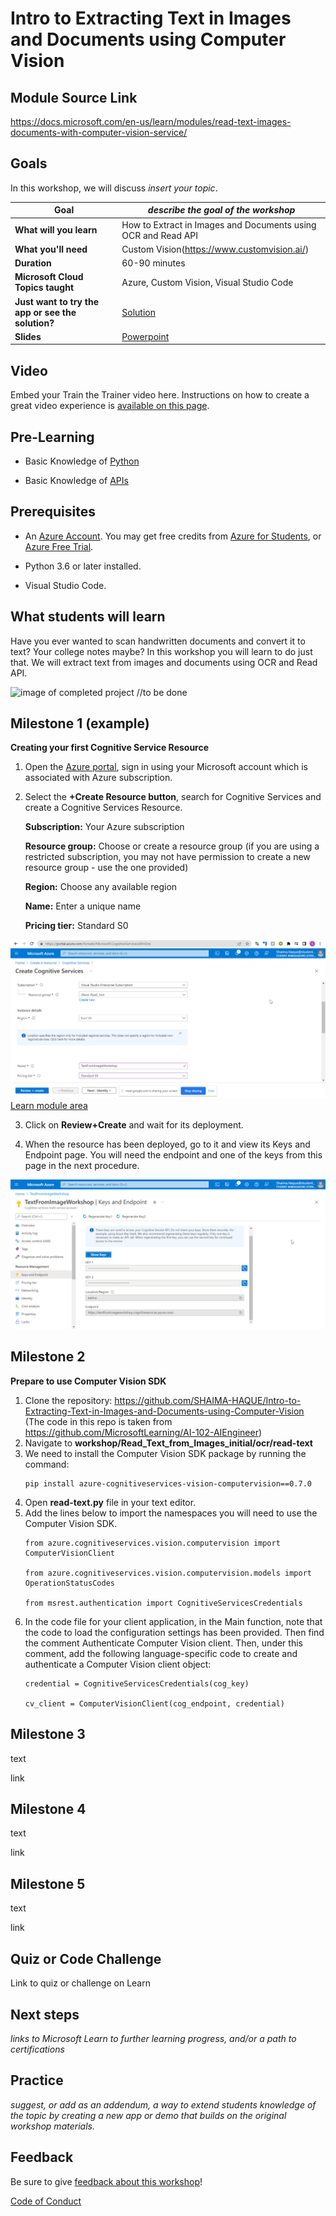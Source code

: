 # Intro to Extracting Text in Images and Documents using Computer Vision

## Module Source Link

https://docs.microsoft.com/en-us/learn/modules/read-text-images-documents-with-computer-vision-service/

## Goals

In this workshop, we will discuss *insert your topic*.

| **Goal**              | *describe the goal of the workshop*                                    |
| ----------------------------- | --------------------------------------------------------------------- |
| **What will you learn**       | How to Extract in Images and Documents using OCR and Read API                                        |
| **What you'll need**          | Custom Vision(https://www.customvision.ai/) 
| **Duration**                  | 60-90 minutes                                                              |
| **Microsoft Cloud Topics taught**                  | Azure, Custom Vision, Visual Studio Code                                                                |
| **Just want to try the app or see the solution?** | [Solution](https://github.com/SHAIMA-HAQUE/Intro-to-Extracting-Text-in-Images-and-Documents-using-Computer-Vision/tree/main/workshop/solution/Read_Text_from_Images_complete/ocr)                         |
| **Slides** | [Powerpoint](slides.pptx) 
                         
## Video

Embed your Train the Trainer video here. Instructions on how to create a great video experience is [available on this page](../video-guidance.md).

## Pre-Learning

- Basic Knowledge of [Python](https://docs.microsoft.com/en-us/learn/modules/intro-to-python/)

- Basic Knowledge of [APIs](https://www.freecodecamp.org/news/what-is-an-api-in-english-please-b880a3214a82/)



## Prerequisites

- An [Azure Account](https://azure-for-academics.github.io/getting-azure/). You may get free credits from [Azure for Students](https://azure.microsoft.com/free/students/), or [Azure Free Trial](https://azure.microsoft.com/free/).

- Python 3.6 or later installed.

- Visual Studio Code.


## What students will learn

Have you ever wanted to scan handwritten documents and convert it to text? Your college notes maybe? In this workshop you will learn to do just that. We will extract text from images and documents using OCR and Read API. 

![image of completed project](images/) //to be done

## Milestone 1 (example)

**Creating your first Cognitive Service Resource**

1. Open the [Azure portal](https://portal.azure.com), sign in using your Microsoft account which is associated with Azure subscription.

2. Select the **+Create Resource button**, search for Cognitive Services and create a Cognitive Services Resource.

   **Subscription:** Your Azure subscription

   **Resource group:** Choose or create a resource group (if you are using a restricted subscription, you may not have permission to create a new resource group -      use the one provided)

   **Region:** Choose any available region

   **Name:** Enter a unique name

   **Pricing tier:** Standard S0

![image of the cognitive service resource](images/Cognitive_Service_Resource.png)
[Learn module area](https://microsoftlearning.github.io/AI-102-AIEngineer/Instructions/20-ocr.html)

3. Click on **Review+Create** and wait for its deployment.

4. When the resource has been deployed, go to it and view its Keys and Endpoint page. You will need the endpoint and one of the keys from this page in the next procedure.

![image of keys and endpoints page](images/CognitiveService-Spec.png)

## Milestone 2

**Prepare to use Computer Vision SDK**

1. Clone the repository: https://github.com/SHAIMA-HAQUE/Intro-to-Extracting-Text-in-Images-and-Documents-using-Computer-Vision
   (The code in this repo is taken from https://github.com/MicrosoftLearning/AI-102-AIEngineer)
2. Navigate to **workshop/Read_Text_from_Images_initial/ocr/read-text**
3. We need to install the Computer Vision SDK package by running the command:
   ```
   pip install azure-cognitiveservices-vision-computervision==0.7.0
   ```
4. Open **read-text.py** file in your text editor.
5. Add the lines below to import the namespaces you will need to use the Computer Vision SDK.
   ```
   from azure.cognitiveservices.vision.computervision import ComputerVisionClient ​

   from azure.cognitiveservices.vision.computervision.models import OperationStatusCodes ​

   from msrest.authentication import CognitiveServicesCredentials
   ```
6. In the code file for your client application, in the Main function, note that the code to load the configuration settings has been provided. Then find the      comment Authenticate Computer Vision client. Then, under this comment, add the following language-specific code to create and authenticate a Computer Vision client object:
   ```
   credential = CognitiveServicesCredentials(cog_key) 

   cv_client = ComputerVisionClient(cog_endpoint, credential)
   ```

## Milestone 3

text

link

## Milestone 4

text

link

## Milestone 5

text

link

## Quiz or Code Challenge

Link to quiz or challenge on Learn

## Next steps

*links to Microsoft Learn to further learning progress, and/or a path to certifications*

## Practice

*suggest, or add as an addendum, a way to extend students knowledge of the topic by creating a new app or demo that builds on the original workshop materials.*

## Feedback

Be sure to give [feedback about this workshop](https://forms.office.com/r/MdhJWMZthR)!

[Code of Conduct](../CODE_OF_CONDUCT.md)

